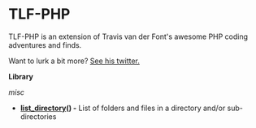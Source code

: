 # TLF-PHP

TLF-PHP is an extension of Travis van der Font's awesome PHP coding adventures and finds.

Want to lurk a bit more? [See his twitter.](https://twitter.com/travisfont)

**Library**

*misc*

- **[list_directory](https://github.com/tfont/TLFPHP/blob/master/functions/misc/list_directory.func.php)() -**  List of folders and files in a directory and/or sub-directories